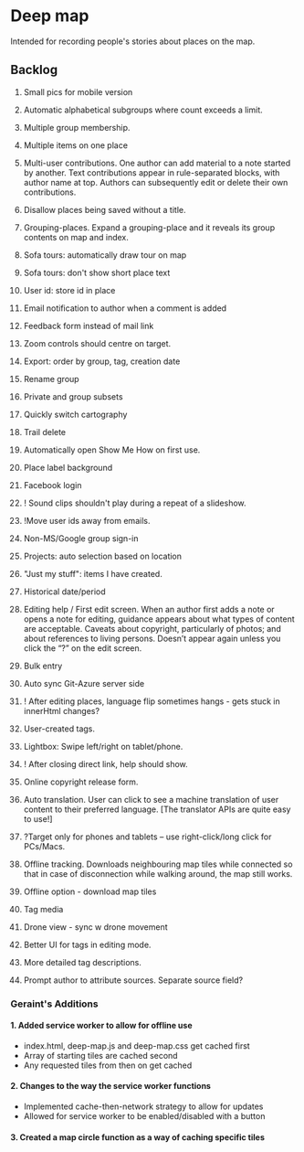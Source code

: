 # Deep map

Intended for recording people's stories about places on the map.

## Backlog
1. Small pics for mobile version
1. Automatic alphabetical subgroups where count exceeds a limit.
2. Multiple group membership.
1. Multiple items on one place
24.	Multi-user contributions. One author can add material to a note started by another. Text contributions appear in rule-separated blocks, with author name at top. Authors can subsequently edit or delete their own contributions. 
3. Disallow places being saved without a title.
2. Grouping-places. Expand a grouping-place and it reveals its group contents on map and index.
1. Sofa tours: automatically draw tour on map
1. Sofa tours: don't show short place text
1. User id: store id in place
1. Email notification to author when a comment is added
1. Feedback form instead of mail link
1. Zoom controls should centre on target. 
1. Export: order by group, tag, creation date
3. Rename group
2. Private and group subsets
1. Quickly switch cartography
5. Trail delete
17. Automatically open Show Me How on first use.
1. Place label background
1. Facebook login

14. ! Sound clips shouldn't play during a repeat of a slideshow.
5. !Move user ids away from emails.
1. Non-MS/Google group sign-in
3. Projects: auto selection based on location
19. "Just my stuff": items I have created.
13. Historical date/period
17.	Editing help / First edit screen. When an author first adds a note or opens a note for editing, guidance appears about what types of content are acceptable. Caveats about copyright, particularly of photos; and about references to living persons. Doesn’t appear again unless you click the “?” on the edit screen.
1. Bulk entry

14.	Auto sync Git-Azure server side
14. ! After editing places, language flip sometimes hangs - gets stuck in innerHtml changes?
14. User-created tags.

16.	Lightbox: Swipe left/right on tablet/phone.
17. ! After closing direct link, help should show.
10. Online copyright release form.
21.	Auto translation. User can click to see a machine translation of user content to their preferred language. [The translator APIs are quite easy to use!]
27.	?Target only for phones and tablets – use right-click/long click for PCs/Macs.
31.	Offline tracking. Downloads neighbouring map tiles while connected so that in case of disconnection while walking around, the map still works.
35. Offline option - download map tiles
36. Tag media
37. Drone view - sync w drone movement
41. Better UI for tags in editing mode.
44. More detailed tag descriptions.
25.	Prompt author to attribute sources. Separate source field? 

### Geraint's Additions
#### 1. Added service worker to allow for offline use
  - index.html, deep-map.js and deep-map.css get cached first
  - Array of starting tiles are cached second
  - Any requested tiles from then on get cached
#### 2. Changes to the way the service worker functions
  - Implemented cache-then-network strategy to allow for updates
  - Allowed for service worker to be enabled/disabled with a button
#### 3. Created a map circle function as a way of caching specific tiles
